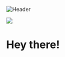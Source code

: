 ![Header](https://imgur.com/BaW8tJS.jpg)

<p><img align="center" src="https://github-readme-streak-stats.herokuapp.com/?user=ajkilmurray&theme=dark"></p>

<h1>Hey there!</h1>
